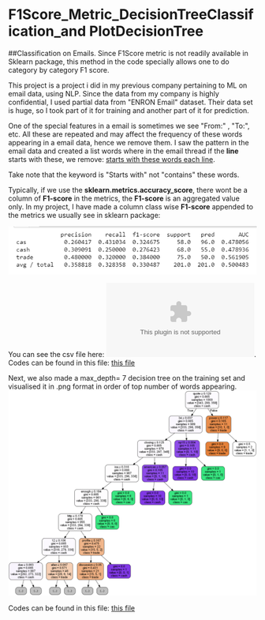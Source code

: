 # F1Score_Metric_DecisionTreeClassification_and PlotDecisionTree
##Classification on Emails. Since F1Score metric is not readily available in Sklearn package, this method in the code specially allows one to do category by category F1 score.

This project is a project i did in my previous company pertaining to ML on email data, using NLP. Since the data from my company is highly confidential,
I used partial data from "ENRON Email" dataset. Their data set is huge, so I took part of it for training and another part of it for prediction.

One of the special features in a email is sometimes we see "From:" , "To:", etc. All these are repeated and may affect the frequency of these words
appearing in a email data, hence we remove them. I saw the pattern in the email data and created a list words where in the email thread if the
**line** starts with these, we remove:
[starts with these words each line](https://github.com/cjy93/F1Score_Metric_DecisionTreeClassification/blob/master/startsWith.csv). 

Take note that the keyword is "Starts with" not "contains" these words.

Typically, if we use the **sklearn.metrics.accuracy_score**, there wont be a column of **F1-score** in the metrics, the **F1-score** is an aggregated
value only. In my project, I have made a column class wise **F1-score** appended to the metrics we usually see in sklearn package:  

![F1-score Metrics](https://github.com/cjy93/F1Score_Metric_DecisionTreeClassification/blob/master/F1_score_metric.PNG)   

You can see the csv file here:
![F1-score metrics csv](https://github.com/cjy93/F1Score_Metric_DecisionTreeClassification/blob/master/output/f1_Score_ROC_decisionTree.csv).
Codes can be found in this file: [this file](https://github.com/cjy93/F1Score_Metric_DecisionTreeClassification/blob/master/F1Score_DecisionTreeClassification_onEmails.ipynb)  


Next, we also made a max_depth= 7 decision tree on the training set and visualised it in .png format in order of top number of words appearing.
![top words appearing in emails(selected emails)](https://github.com/cjy93/F1Score_Metric_DecisionTreeClassification/blob/master/DecisionTreeEmailTopWords.png)  

Codes can be found in this file: [this file](https://github.com/cjy93/F1Score_Metric_DecisionTreeClassification/blob/master/plot_decisionTree_TopWords.ipynb)
